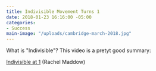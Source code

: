 ```yaml
---
title: Indivisible Movement Turns 1
date: 2018-01-23 16:16:00 -05:00
categories:
- Success
main-image: "/uploads/cambridge-march-2018.jpg"
---
```


What is "Indivisible"? This video is a pretyt good summary:

[Indivisible at 1](https://www.youtube.com/watch?v=styg2uRoYtk) (Rachel Maddow)